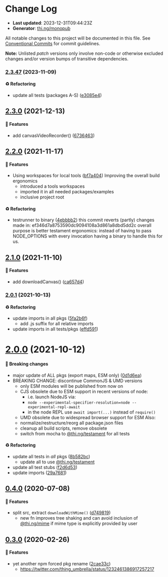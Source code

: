 # Change Log

- **Last updated**: 2023-12-31T09:44:23Z
- **Generator**: [thi.ng/monopub](https://thi.ng/monopub)

All notable changes to this project will be documented in this file.
See [Conventional Commits](https://conventionalcommits.org/) for commit guidelines.

**Note:** Unlisted _patch_ versions only involve non-code or otherwise excluded changes
and/or version bumps of transitive dependencies.

### [2.3.47](https://github.com/thi-ng/umbrella/tree/@thi.ng/dl-asset@2.3.47) (2023-11-09)

#### ♻️ Refactoring

- update all tests (packages A-S) ([e3085e4](https://github.com/thi-ng/umbrella/commit/e3085e4))

## [2.3.0](https://github.com/thi-ng/umbrella/tree/@thi.ng/dl-asset@2.3.0) (2021-12-13)

#### 🚀 Features

- add canvasVideoRecorder() ([6736463](https://github.com/thi-ng/umbrella/commit/6736463))

## [2.2.0](https://github.com/thi-ng/umbrella/tree/@thi.ng/dl-asset@2.2.0) (2021-11-17)

#### 🚀 Features

- Using workspaces for local tools ([bf7a404](https://github.com/thi-ng/umbrella/commit/bf7a404))
  Improving the overall build ergonomics
  - introduced a tools workspaces
  - imported it in all needed packages/examples
  - inclusive project root

#### ♻️ Refactoring

- testrunner to binary ([4ebbbb2](https://github.com/thi-ng/umbrella/commit/4ebbbb2))
  this commit reverts (partly) changes made in:
  ef346d7a8753590dc9094108a3d861a8dbd5dd2c
  overall purpose is better testament ergonomics:
  instead of having to pass NODE_OPTIONS with every invocation
  having a binary to handle this for us.

## [2.1.0](https://github.com/thi-ng/umbrella/tree/@thi.ng/dl-asset@2.1.0) (2021-11-10)

#### 🚀 Features

- add downloadCanvas() ([ca657d4](https://github.com/thi-ng/umbrella/commit/ca657d4))

### [2.0.1](https://github.com/thi-ng/umbrella/tree/@thi.ng/dl-asset@2.0.1) (2021-10-13)

#### ♻️ Refactoring

- update imports in all pkgs ([5fa2b6f](https://github.com/thi-ng/umbrella/commit/5fa2b6f))
  - add .js suffix for all relative imports
- update imports in all tests/pkgs ([effd591](https://github.com/thi-ng/umbrella/commit/effd591))

# [2.0.0](https://github.com/thi-ng/umbrella/tree/@thi.ng/dl-asset@2.0.0) (2021-10-12)

#### 🛑 Breaking changes

- major update of ALL pkgs (export maps, ESM only) ([0d1d6ea](https://github.com/thi-ng/umbrella/commit/0d1d6ea))
- BREAKING CHANGE: discontinue CommonJS & UMD versions
  - only ESM modules will be published from now on
  - CJS obsolete due to ESM support in recent versions of node:
    - i.e. launch NodeJS via:
    - `node --experimental-specifier-resolution=node --experimental-repl-await`
    - in the node REPL use `await import(...)` instead of `require()`
  - UMD obsolete due to widespread browser support for ESM
  Also:
  - normalize/restructure/reorg all package.json files
  - cleanup all build scripts, remove obsolete
  - switch from mocha to [@thi.ng/testament](https://github.com/thi-ng/umbrella/tree/main/packages/testament) for all tests

#### ♻️ Refactoring

- update all tests in _all_ pkgs ([8b582bc](https://github.com/thi-ng/umbrella/commit/8b582bc))
  - update all to use [@thi.ng/testament](https://github.com/thi-ng/umbrella/tree/main/packages/testament)
- update all test stubs ([f2d6d53](https://github.com/thi-ng/umbrella/commit/f2d6d53))
- update imports ([29a7681](https://github.com/thi-ng/umbrella/commit/29a7681))

## [0.4.0](https://github.com/thi-ng/umbrella/tree/@thi.ng/dl-asset@0.4.0) (2020-07-08)

#### 🚀 Features

- split src, extract `downloadWithMime()` ([d749819](https://github.com/thi-ng/umbrella/commit/d749819))
  - new fn improves tree shaking and can avoid inclusion of [@thi.ng/mime](https://github.com/thi-ng/umbrella/tree/main/packages/mime)
    if mime type is explicitly provided by user

## [0.3.0](https://github.com/thi-ng/umbrella/tree/@thi.ng/dl-asset@0.3.0) (2020-02-26)

#### 🚀 Features

- yet another npm forced pkg rename ([2cae33c](https://github.com/thi-ng/umbrella/commit/2cae33c))
  - https://twitter.com/thing_umbrella/status/1232461386917257217

